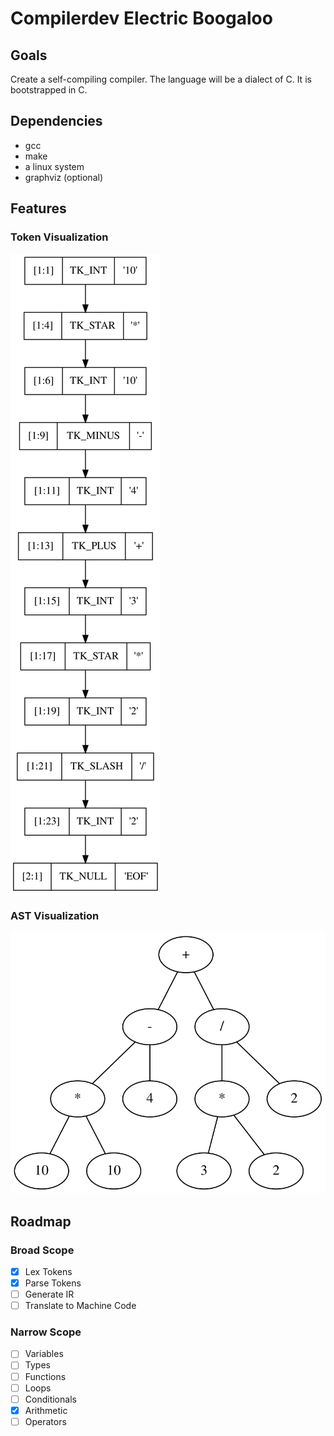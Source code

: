 # Compilerdev Electric Boogaloo

## Goals

Create a self-compiling compiler. The language will be a dialect of C. It is bootstrapped in C.

## Dependencies

- gcc
- make
- a linux system
- graphviz (optional)

## Features

### Token Visualization

![tokenviz](doc/assets/tk_ex02.svg)

### AST Visualization

![graphviz](doc/assets/nd_ex02.svg)

## Roadmap

### Broad Scope

- [X] Lex Tokens
- [X] Parse Tokens
- [ ] Generate IR
- [ ] Translate to Machine Code

### Narrow Scope

- [ ] Variables
- [ ] Types
- [ ] Functions
- [ ] Loops
- [ ] Conditionals
- [X] Arithmetic
- [ ] Operators
